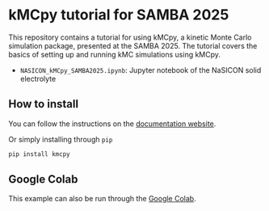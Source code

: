 # kMCpy tutorial for SAMBA 2025

This repository contains a tutorial for using kMCpy, a kinetic Monte Carlo simulation package, presented at the SAMBA 2025. The tutorial covers the basics of setting up and running kMC simulations using kMCpy.

- `NASICON_kMCpy_SAMBA2025.ipynb`: Jupyter notebook of the NaSICON solid electrolyte

## How to install 
You can follow the instructions on the [documentation website](https://kmcpy.readthedocs.io/en/latest/install.html).

Or simply installing through `pip`

```bash
pip install kmcpy
```

## Google Colab
This example can also be run through the [Google Colab](https://colab.research.google.com/drive/1aK686qZ-AbYNsP1ApNkB6MZKVKEyZnr4?usp=sharing).  